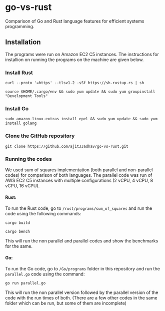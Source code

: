 # go-vs-rust
Comparison of Go and Rust language features for efficient systems programming.


## Installation

The programs were run on Amazon EC2 C5 instances. The instructions for installion on running the programs on the machine are given below.

### Install Rust
```
curl --proto '=https' --tlsv1.2 -sSf https://sh.rustup.rs | sh
```
```
source $HOME/.cargo/env && sudo yum update && sudo yum groupinstall "Development Tools"
```
### Install Go
```
sudo amazon-linux-extras install epel && sudo yum update && sudo yum install golang
```

### Clone the GitHub repository
```
git clone https://github.com/ajitJJadhav/go-vs-rust.git
```


### Running the codes
We used sum of squares implementation (both parallel and non-parallel codes) for comparison of both languages. The parallel code was run of AWS EC2 C5 instances with multiple configurations (2 vCPU, 4 vCPU, 8 vCPU, 16 vCPU).

#### Rust:

To run the Rust code, go to `/rust/programs/sum_of_squares` and run the code using the following commands:

```
cargo build
```
```
cargo bench
```

This will run the non parallel and parallel codes and show the benchmarks for the same.

#### Go:

To run the Go code, go to `/Go/programs` folder in this repository and run the `parallel.go` code using the command:

```
go run parallel.go
```

This will run the non parallel version followed by the parallel version of the code with the run times of both.
(There are a few other codes in the same folder which can be run, but some of them are incomplete)
